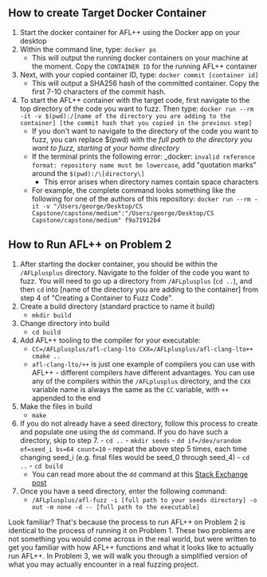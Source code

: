 ## How to create Target Docker Container

1. Start the docker container for AFL++ using the Docker app on your desktop
2. Within the command line, type: `docker ps`
    - This will output the running docker containers on your machine at the moment. Copy the `CONTAINER ID` for the running AFL++ container
3. Next, with your copied container ID, type: `docker commit [container id]`
    - This will output a SHA256 hash of the committed container. Copy the first 7-10 characters of the commit hash.
4. To start the AFL++ container with the target code, first navigate to the top directory of the code you want to fuzz. Then type: `docker run --rm -it -v $(pwd):/[name of the directory you are adding to the container] [the commit hash that you copied in the previous step]`
    - If you don't want to navigate to the directory of the code you want to fuzz, you can replace $(pwd) with the *full path to the directory you want to fuzz, starting at your home directory*
    - If the terminal prints the following error: _docker: `invalid reference format: repository name must be lowercase`, add "quotation marks" around the `$(pwd):/\[directory\]`
        - This error arises when directory names contain space characters
    - For example, the complete command looks something like the following for one of the authors of this repository: `docker run --rm -it -v "/Users/george/Desktop/CS Capstone/capstone/medium":"/Users/george/Desktop/CS Capstone/capstone/medium" f9a71912b4` 


## How to Run AFL++ on Problem 2

1. After starting the docker container, you should be within the `/AFLplusplus` directory. Navigate to the folder of the code you want to fuzz. You will need to go up a directory from `/AFLplusplus` (`cd ..`), and then `cd` into [name of the directory you are adding to the container] from step 4 of "Creating a Container to Fuzz Code".
2. Create a build directory (standard practice to name it build)
    - `mkdir build`
3. Change directory into build
    - `cd build`
4. Add AFL++ tooling to the compiler for your executable:
    - `CC=/AFLplusplus/afl-clang-lto CXX=/AFLplusplus/afl-clang-lto++ cmake ..`
    - `afl-clang-lto/++` is just one example of compilers you can use with AFL++ - different compilers have different advantages. You can use any of the compilers within the `/AFLplusplus` directory, and the `CXX` variable name is always the same as the `CC` variable, with `++` appended to the end
5. Make the files in build
    - `make`
6. If you do not already have a seed directory, follow this process to create and populate one using the `dd` command.  If you do have such a directory, skip to step 7.
        - `cd ..`
        - `mkdir seeds`
        - `dd if=/dev/urandom of=seed_i bs=64 count=10`
        - repeat the above step 5 times, each time changing seed_i (e.g. final files would be seed_0 through seed_4)
        - `cd ..`
        - `cd build`
    - You can read more about the `dd` command at this [Stack Exchange post](https://unix.stackexchange.com/questions/33629/how-can-i-populate-a-file-with-random-data)
7. Once you have a seed directory, enter the following command:
    - `/AFLplusplus/afl-fuzz -i [full path to your seeds directory] -o out -m none -d -- [full path to the executable]`

Look familiar? That's because the process to run AFL++ on Problem 2 is identical to the process of running it on Problem 1. These two problems are not something you would come across in the real world, but were written to get you familiar with how AFL++ functions and what it looks like to actually run AFL++. In Problem 3, we will walk you through a simplified version of what you may actually encounter in a real fuzzing project.